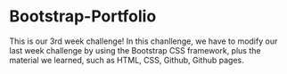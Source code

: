 # Bootstrap-Portfolio

This is our 3rd week challenge!
In this chanllenge, we have to modify our last week challenge by using the Bootstrap CSS framework, plus the material we learned, such as HTML, CSS, Github, Github pages.